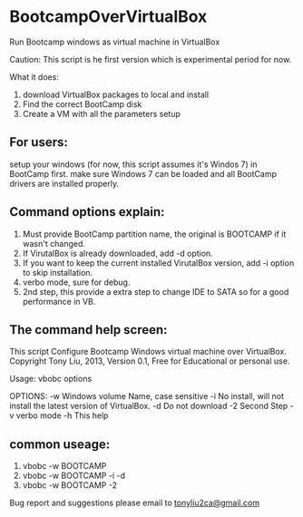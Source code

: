 BootcampOverVirtualBox
======================

Run Bootcamp windows as virtual machine in VirtualBox

Caution: This script is he first version which is experimental period for now.

What it does:
1. download VirtualBox packages to local and install
2. Find the correct BootCamp disk
3. Create a VM with all the parameters setup


For users:
----------
setup your windows (for now, this script assumes it's Windos 7) in BootCamp first. make sure Windows 7 can be loaded
and all BootCamp drivers are installed properly.

Command options explain:
----------------
1. Must provide BootCamp partition name, the original is BOOTCAMP if it wasn't changed.
2. If VirutalBox is already downloaded, add -d option.
3. If you want to keep the current installed VirutalBox version, add -i option to skip installation.
4. verbo mode, sure for debug.
5. 2nd step, this provide a extra step to change IDE to SATA so for a good performance in VB.

The command help screen:
------------------------
This script Configure Bootcamp Windows virtual machine over VirtualBox.
Copyright Tony Liu, 2013, Version 0.1, Free for Educational or personal use.

Usage: vbobc options

OPTIONS:
   -w      Windows volume Name, case sensitive
   -i      No install, will not install the latest version of VirtualBox.
   -d      Do not download
   -2      Second Step
   -v      verbo mode
   -h      This help

common useage:
--------------
1. vbobc -w BOOTCAMP
2. vbobc -w BOOTCAMP -i -d
3. vbobc -w BOOTCAMP -2

Bug report and suggestions please email to tonyliu2ca@gmail.com
